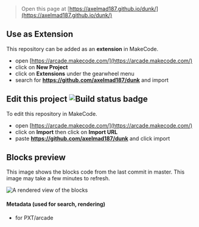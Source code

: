  


> Open this page at [https://axelmad187.github.io/dunk/](https://axelmad187.github.io/dunk/)

## Use as Extension

This repository can be added as an **extension** in MakeCode.

* open [https://arcade.makecode.com/](https://arcade.makecode.com/)
* click on **New Project**
* click on **Extensions** under the gearwheel menu
* search for **https://github.com/axelmad187/dunk** and import

## Edit this project ![Build status badge](https://github.com/axelmad187/dunk/workflows/MakeCode/badge.svg)

To edit this repository in MakeCode.

* open [https://arcade.makecode.com/](https://arcade.makecode.com/)
* click on **Import** then click on **Import URL**
* paste **https://github.com/axelmad187/dunk** and click import

## Blocks preview

This image shows the blocks code from the last commit in master.
This image may take a few minutes to refresh.

![A rendered view of the blocks](https://github.com/axelmad187/dunk/raw/master/.github/makecode/blocks.png)

#### Metadata (used for search, rendering)

* for PXT/arcade
<script src="https://makecode.com/gh-pages-embed.js"></script><script>makeCodeRender("{{ site.makecode.home_url }}", "{{ site.github.owner_name }}/{{ site.github.repository_name }}");</script>
